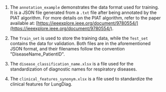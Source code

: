 1. The `annotation_example` demonstrates the data format used for training. It is a JSON file generated from a `.txt` file after being annotated by the PIAT algorithm. For more details on the PIAT algorithm, refer to the paper available at: [https://ieeexplore.ieee.org/document/9780554/](https://ieeexplore.ieee.org/document/9780554/).

2. The `Train_set` is used to store the training data, while the `Test_set` contains the data for validation. Both files are in the aforementioned JSON format, and their filenames follow the convention "DiseaseName_PatientID".

3. The `disease_classification_name.xlsx` is a file used for the standardization of diagnostic names for respiratory diseases.

4. The `clinical_features_synonym.xlsx` is a file used to standardize the clinical features for LungDiag.
